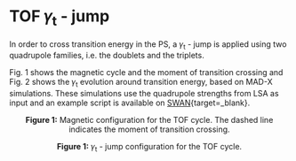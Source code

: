 <h1> TOF &#120574;<sub>t</sub> - jump</h1>

In order to cross transition energy in the PS, a &#120574;<sub>t</sub> - jump is applied using two quadrupole families, i.e. the doublets and the triplets.

Fig. 1 shows the magnetic cycle and the moment of transition crossing and Fig. 2 shows the &#120574;<sub>t</sub> evolution around transition energy, based on MAD-X simulations.
These simulations use the quadrupole strengths from LSA as input and an example script is available on [SWAN](https://cern.ch/swanserver/cgi-bin/go?projurl=https://gitlab.cern.ch/acc-models/acc-models-ps/raw/master/supplementary/transition_crossing/tof/gammatr_evolution_tof.ipynb){target=_blank}.

<object width="50%" height=330px  data="magnetic_cycle.html"></object> 
<p style="text-align: center;"><b>Figure 1:</b> Magnetic configuration for the TOF cycle. The dashed line indicates the moment of transition crossing.</p>

<object width="70%" height=380px  data="gamma_jump.html"></object> 
<p style="text-align: center;"><b>Figure 1:</b> &#120574;<sub>t</sub> - jump configuration for the TOF cycle.</p>